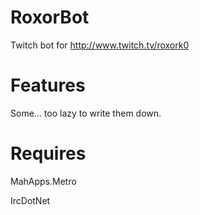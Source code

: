 RoxorBot
============

Twitch bot for http://www.twitch.tv/roxork0

Features
========
Some... too lazy to write them down.

Requires
========
MahApps.Metro

IrcDotNet





